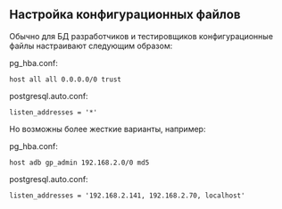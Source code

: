 ## Настройка конфигурационных файлов ##
Обычно для БД разработчиков и тестировщиков конфигурационные файлы настраивают следующим образом:   
   
pg_hba.conf:   
```
host all all 0.0.0.0/0 trust
```
postgresql.auto.conf:   
```
listen_addresses = '*'
```
Но возможны более жесткие варианты, например:   
   
pg_hba.conf:   
```
host adb gp_admin 192.168.2.0/0 md5
```
postgresql.auto.conf:   
```
listen_addresses = '192.168.2.141, 192.168.2.70, localhost'
```
